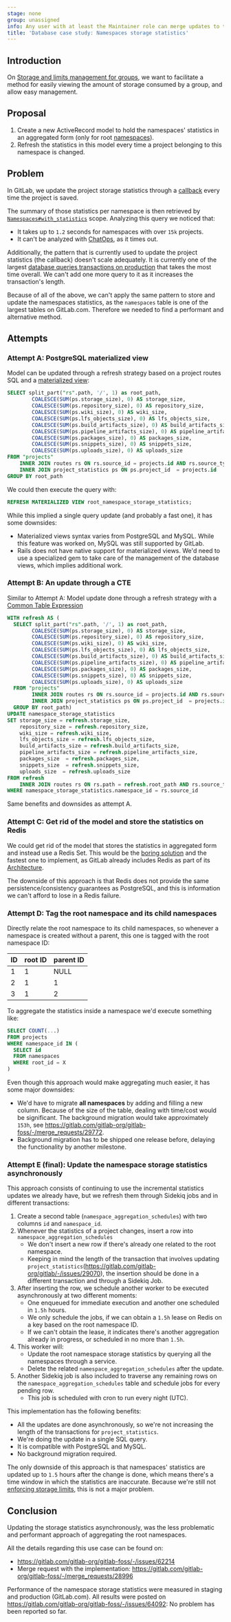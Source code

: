```yaml
---
stage: none
group: unassigned
info: Any user with at least the Maintainer role can merge updates to this content. For details, see https://docs.gitlab.com/ee/development/development_processes.html#development-guidelines-review.
title: 'Database case study: Namespaces storage statistics'
---
```


## Introduction

On [Storage and limits management for groups](https://gitlab.com/groups/gitlab-org/-/epics/886),
we want to facilitate a method for easily viewing the amount of
storage consumed by a group, and allow easy management.

## Proposal

1. Create a new ActiveRecord model to hold the namespaces' statistics in an aggregated form (only for root [namespaces](../../user/namespace/_index.md)).
1. Refresh the statistics in this model every time a project belonging to this namespace is changed.

## Problem

In GitLab, we update the project storage statistics through a
[callback](https://gitlab.com/gitlab-org/gitlab/-/blob/4ab54c2233e91f60a80e5b6fa2181e6899fdcc3e/app/models/project.rb#L97)
every time the project is saved.

The summary of those statistics per namespace is then retrieved
by [`Namespaces#with_statistics`](https://gitlab.com/gitlab-org/gitlab/-/blob/4ab54c2233e91f60a80e5b6fa2181e6899fdcc3e/app/models/namespace.rb#L70) scope. Analyzing this query we noticed that:

- It takes up to `1.2` seconds for namespaces with over `15k` projects.
- It can't be analyzed with [ChatOps](../chatops_on_gitlabcom.md), as it times out.

Additionally, the pattern that is currently used to update the project statistics
(the callback) doesn't scale adequately. It is currently one of the largest
[database queries transactions on production](https://gitlab.com/gitlab-org/gitlab/-/issues/29070)
that takes the most time overall. We can't add one more query to it as
it increases the transaction's length.

Because of all of the above, we can't apply the same pattern to store
and update the namespaces statistics, as the `namespaces` table is one
of the largest tables on GitLab.com. Therefore we needed to find a performant and
alternative method.

## Attempts

### Attempt A: PostgreSQL materialized view

Model can be updated through a refresh strategy based on a project routes SQL and a [materialized view](https://www.postgresql.org/docs/11/rules-materializedviews.html):

```sql
SELECT split_part("rs".path, '/', 1) as root_path,
        COALESCE(SUM(ps.storage_size), 0) AS storage_size,
        COALESCE(SUM(ps.repository_size), 0) AS repository_size,
        COALESCE(SUM(ps.wiki_size), 0) AS wiki_size,
        COALESCE(SUM(ps.lfs_objects_size), 0) AS lfs_objects_size,
        COALESCE(SUM(ps.build_artifacts_size), 0) AS build_artifacts_size,
        COALESCE(SUM(ps.pipeline_artifacts_size), 0) AS pipeline_artifacts_size,
        COALESCE(SUM(ps.packages_size), 0) AS packages_size,
        COALESCE(SUM(ps.snippets_size), 0) AS snippets_size,
        COALESCE(SUM(ps.uploads_size), 0) AS uploads_size
FROM "projects"
    INNER JOIN routes rs ON rs.source_id = projects.id AND rs.source_type = 'Project'
    INNER JOIN project_statistics ps ON ps.project_id  = projects.id
GROUP BY root_path
```

We could then execute the query with:

```sql
REFRESH MATERIALIZED VIEW root_namespace_storage_statistics;
```

While this implied a single query update (and probably a fast one), it has some downsides:

- Materialized views syntax varies from PostgreSQL and MySQL. While this feature was worked on, MySQL was still supported by GitLab.
- Rails does not have native support for materialized views. We'd need to use a specialized gem to take care of the management of the database views, which implies additional work.

### Attempt B: An update through a CTE

Similar to Attempt A: Model update done through a refresh strategy with a [Common Table Expression](https://www.postgresql.org/docs/9.1/queries-with.html)

```sql
WITH refresh AS (
  SELECT split_part("rs".path, '/', 1) as root_path,
        COALESCE(SUM(ps.storage_size), 0) AS storage_size,
        COALESCE(SUM(ps.repository_size), 0) AS repository_size,
        COALESCE(SUM(ps.wiki_size), 0) AS wiki_size,
        COALESCE(SUM(ps.lfs_objects_size), 0) AS lfs_objects_size,
        COALESCE(SUM(ps.build_artifacts_size), 0) AS build_artifacts_size,
        COALESCE(SUM(ps.pipeline_artifacts_size), 0) AS pipeline_artifacts_size,
        COALESCE(SUM(ps.packages_size), 0) AS packages_size,
        COALESCE(SUM(ps.snippets_size), 0) AS snippets_size,
        COALESCE(SUM(ps.uploads_size), 0) AS uploads_size
  FROM "projects"
        INNER JOIN routes rs ON rs.source_id = projects.id AND rs.source_type = 'Project'
        INNER JOIN project_statistics ps ON ps.project_id  = projects.id
  GROUP BY root_path)
UPDATE namespace_storage_statistics
SET storage_size = refresh.storage_size,
    repository_size = refresh.repository_size,
    wiki_size = refresh.wiki_size,
    lfs_objects_size = refresh.lfs_objects_size,
    build_artifacts_size = refresh.build_artifacts_size,
    pipeline_artifacts_size = refresh.pipeline_artifacts_size,
    packages_size  = refresh.packages_size,
    snippets_size  = refresh.snippets_size,
    uploads_size  = refresh.uploads_size
FROM refresh
    INNER JOIN routes rs ON rs.path = refresh.root_path AND rs.source_type = 'Namespace'
WHERE namespace_storage_statistics.namespace_id = rs.source_id
```

Same benefits and downsides as attempt A.

### Attempt C: Get rid of the model and store the statistics on Redis

We could get rid of the model that stores the statistics in aggregated form and instead use a Redis Set.
This would be the [boring solution](https://handbook.gitlab.com/handbook/values/#boring-solutions) and the fastest one
to implement, as GitLab already includes Redis as part of its [Architecture](../architecture.md#redis).

The downside of this approach is that Redis does not provide the same persistence/consistency guarantees as PostgreSQL,
and this is information we can't afford to lose in a Redis failure.

### Attempt D: Tag the root namespace and its child namespaces

Directly relate the root namespace to its child namespaces, so
whenever a namespace is created without a parent, this one is tagged
with the root namespace ID:

| ID | root ID | parent ID |
|:---|:--------|:----------|
| 1  | 1       | NULL      |
| 2  | 1       | 1         |
| 3  | 1       | 2         |

To aggregate the statistics inside a namespace we'd execute something like:

```sql
SELECT COUNT(...)
FROM projects
WHERE namespace_id IN (
  SELECT id
  FROM namespaces
  WHERE root_id = X
)
```

Even though this approach would make aggregating much easier, it has some major downsides:

- We'd have to migrate **all namespaces** by adding and filling a new column. Because of the size of the table, dealing with time/cost would be significant. The background migration would take approximately `153h`, see <https://gitlab.com/gitlab-org/gitlab-foss/-/merge_requests/29772>.
- Background migration has to be shipped one release before, delaying the functionality by another milestone.

### Attempt E (final): Update the namespace storage statistics asynchronously

This approach consists of continuing to use the incremental statistics updates we already have,
but we refresh them through Sidekiq jobs and in different transactions:

1. Create a second table (`namespace_aggregation_schedules`) with two columns `id` and `namespace_id`.
1. Whenever the statistics of a project changes, insert a row into `namespace_aggregation_schedules`
   - We don't insert a new row if there's already one related to the root namespace.
   - Keeping in mind the length of the transaction that involves updating `project_statistics`(<https://gitlab.com/gitlab-org/gitlab/-/issues/29070>), the insertion should be done in a different transaction and through a Sidekiq Job.
1. After inserting the row, we schedule another worker to be executed asynchronously at two different moments:
   - One enqueued for immediate execution and another one scheduled in `1.5h` hours.
   - We only schedule the jobs, if we can obtain a `1.5h` lease on Redis on a key based on the root namespace ID.
   - If we can't obtain the lease, it indicates there's another aggregation already in progress, or scheduled in no more than `1.5h`.
1. This worker will:
   - Update the root namespace storage statistics by querying all the namespaces through a service.
   - Delete the related `namespace_aggregation_schedules` after the update.
1. Another Sidekiq job is also included to traverse any remaining rows on the `namespace_aggregation_schedules` table and schedule jobs for every pending row.
   - This job is scheduled with cron to run every night (UTC).

This implementation has the following benefits:

- All the updates are done asynchronously, so we're not increasing the length of the transactions for `project_statistics`.
- We're doing the update in a single SQL query.
- It is compatible with PostgreSQL and MySQL.
- No background migration required.

The only downside of this approach is that namespaces' statistics are updated up to `1.5` hours after the change is done,
which means there's a time window in which the statistics are inaccurate. Because we're still not
[enforcing storage limits](https://gitlab.com/gitlab-org/gitlab/-/issues/17664), this is not a major problem.

## Conclusion

Updating the storage statistics asynchronously, was the less problematic and
performant approach of aggregating the root namespaces.

All the details regarding this use case can be found on:

- <https://gitlab.com/gitlab-org/gitlab-foss/-/issues/62214>
- Merge request with the implementation: <https://gitlab.com/gitlab-org/gitlab-foss/-/merge_requests/28996>

Performance of the namespace storage statistics were measured in staging and production (GitLab.com). All results were posted
on <https://gitlab.com/gitlab-org/gitlab-foss/-/issues/64092>: No problem has been reported so far.

